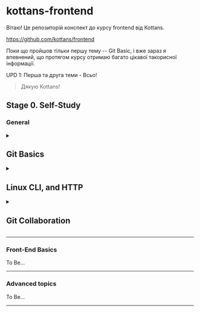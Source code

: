 # kottans-frontend

Вітаю! Це репозиторій конспект до курсу frontend від Kottans.

https://github.com/kottans/frontend

Поки що пройшов тільки першу тему -- Git Basic, і вже зараз я впевнений, що протягом курсу отримаю багато цікавої такорисної інформації.

UPD 1: Перша та друга теми - Всьо!

> Дякую Kottans! 

## Stage 0. Self-Study
### General
<details>
  <summary><h2>Git Basics</h2></summary>
  Якщо чесно з git я працював вперше. 

  Спочатку було досить складно працювати з командним рядком,
  але трохи повправлявшись з 
  <a href="https://learngitbranching.js.org">тренажером</a>
  все вийшло, незважаючи на те, що команди тренажера максимально спрощенні. 

  Особисто мене найбільше здивувало те, що коміти майже не використовують пам'ять.

  Попрацюваши з git'ом всього один день, було досить, щоб оцінити його потужність і зручність.
  Однозначно буду користуватись ним в процесі розробки.     
</details>

<details>
  <summary><h2>Linux CLI, and HTTP</h2></summary>
  <details>
    <summary>Скріншоти виконаних завдань з курсу <a href="https://linuxsurvival.com">Linux Survival</a></summary>
    <p>
      Якщо я буду користуватись вивченими командами, у мене буде на один мільйон менше відкритих вікон провідника. :blush:
    </p>
    <img src="https://raw.githubusercontent.com/4ayokk/kottans-frontend/main/task_linux_cli/quiz1.png" width="700">
    <img src="https://raw.githubusercontent.com/4ayokk/kottans-frontend/main/task_linux_cli/quiz2.png" width="700">
    <img src="https://raw.githubusercontent.com/4ayokk/kottans-frontend/main/task_linux_cli/quiz3.png" width="700">
    <img src="https://raw.githubusercontent.com/4ayokk/kottans-frontend/main/task_linux_cli/quiz4.png" width="700">
  </details>
  
  <details>
    <summary>
      HTTP <a href="https://code.tutsplus.com/uk/tutorials/http-the-protocol-every-web-developer-must-know-part-1--net-31177">Частина 1</a> 
      та <a href="https://code.tutsplus.com/uk/tutorials/http-the-protocol-every-web-developer-must-know-part-2--net-31155">Частина 2</a>
    </summary>
    <p>
      З протоколами передачі даних я знайомий. 
      І ще допочатку опрацювання матеріалу розумів, що предача веб сторінок відбувається в форматі запит - відповідь, хоч деталі мені й не були відомі.
      Я також знав, що протокол http працює в команді з tcp/ip.
    </p>
    <p>
      В даному уроці мене найбільше здивувало те, що http має всього дві версії. :flushed:
    </p>
    <p>
      Інформація про заголовки стану, заголовки відповіді, тіла - цікава та змістовна. 
      Зрозуміло що, в цих заголовках міститься корисна браузеру/серверу інформація, 
      але поки не зрозуміло, як цією інфою користуються фронтенд розробники.
    </p>
    <p>
      А ще вияляється, що для того щоб на сайті запрацював https необхідно мати відповідний цифровий сертифікат, 
      який можна отримати у відповідних центрах сертифікації (CA). 
      І перше, що робить браузер при встановленні з'єднання - первіряє цей самий сертифікат.
    </p>
  </details>
</details>

<details>
  <summary><h2>Git Collaboration</h2></summary>
  
  З Git'ом як і з GitHab'ом познайомився ще при проходженні Git Basics.
  
  Однозначно буду використовувати й надалі
  
  - Скріншоти з <a href="https://learngitbranching.js.org">тренажеру</a>
  
  <img src="https://raw.githubusercontent.com/4ayokk/kottans-frontend/main/task_git_collaboration/t1.png" width="500">
  <img src="https://raw.githubusercontent.com/4ayokk/kottans-frontend/main/task_git_collaboration/t2.png" width="500">
  
  - Скріншоти з <a href="https://www.coursera.org/learn/introduction-git-github">курсу</a>
  
  <img src="https://raw.githubusercontent.com/4ayokk/kottans-frontend/main/task_git_collaboration/w1.png" width="400">
  <img src="https://raw.githubusercontent.com/4ayokk/kottans-frontend/main/task_git_collaboration/w2.png" width="400">
  <img src="https://raw.githubusercontent.com/4ayokk/kottans-frontend/main/task_git_collaboration/w3.png" width="400">
  <img src="https://raw.githubusercontent.com/4ayokk/kottans-frontend/main/task_git_collaboration/w4.png" width="400">
</details>

---
### Front-End Basics

To Be...

---

### Advanced topics

To Be...

---
